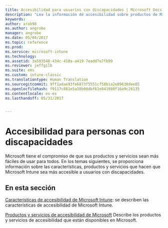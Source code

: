 ```yaml
---
title: Accesibilidad para usuarios con discapacidades | Microsoft Docs
description: "Lea la información de accesibilidad sobre productos de Microsoft."
keywords: 
author: arob98
ms.author: angrobe
manager: angrobe
ms.date: 05/04/2017
ms.topic: reference
ms.prod: 
ms.service: microsoft-intune
ms.technology: 
ms.assetid: 3a503548-434c-410a-a419-7eadd7e7fb99
ms.reviewer: jeffgilb
ms.suite: ems
ms.custom: intune-classic
ms.translationtype: Human Translation
ms.sourcegitcommit: 9ff1adae93fe6873f5551cf58b1a2e89638dee85
ms.openlocfilehash: f9117c881e5a38b08dbf61e841980f16a9c26135
ms.contentlocale: es-es
ms.lasthandoff: 05/31/2017


---
```


# <a name="accessibility-for-people-with-disabilities"></a>Accesibilidad para personas con discapacidades
Microsoft tiene el compromiso de que sus productos y servicios sean más fáciles de usar para todos. En los temas siguientes, se proporciona información sobre las características, productos y servicios que hacen que Microsoft Intune sea más accesible a usuarios con discapacidades.

## <a name="in-this-section"></a>En esta sección
[Características de accesibilidad de Microsoft Intune](accessibility-features-of-microsoft-intune.md): se describen las características de accesibilidad de Microsoft Intune.

[Productos y servicios de accesibilidad de Microsoft](accessibility-products-and-services-from-microsoft.md) Describe los productos y servicios de accesibilidad que están disponibles en Microsoft.

